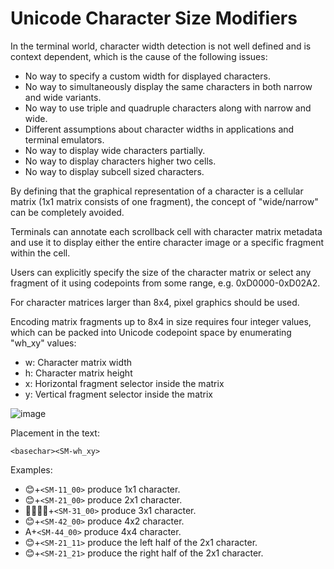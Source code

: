 # Unicode Character Size Modifiers

In the terminal world, character width detection is not well defined and is context dependent, which is the cause of the following issues:

- No way to specify a custom width for displayed characters.
- No way to simultaneously display the same characters in both narrow and wide variants.
- No way to use triple and quadruple characters along with narrow and wide.
- Different assumptions about character widths in applications and terminal emulators.
- No way to display wide characters partially.
- No way to display characters higher two cells.
- No way to display subcell sized characters.

By defining that the graphical representation of a character is a cellular matrix (1x1 matrix consists of one fragment), the concept of "wide/narrow" can be completely avoided.

Terminals can annotate each scrollback cell with character matrix metadata and use it to display either the entire character image or a specific fragment within the cell.

Users can explicitly specify the size of the character matrix or select any fragment of it using codepoints from some range, e.g. 0xD0000-0xD02A2.

For character matrices larger than 8x4, pixel graphics should be used.

Encoding matrix fragments up to 8x4 in size requires four integer values, which can be packed into Unicode codepoint space by enumerating "wh_xy" values:

  - w: Character matrix width
  - h: Character matrix height
  - x: Horizontal fragment selector inside the matrix
  - y: Vertical fragment selector inside the matrix

![image](https://github.com/directvt/vtm/assets/11535558/88bf5648-533e-4786-87de-b3dc4103273c)

Placement in the text:

```
<basechar><SM-wh_xy>
```

Examples:

  - 😊+`<SM-11_00>` produce 1x1 character.
  - 😊+`<SM-21_00>` produce 2x1 character.
  - 👨‍👩‍👧‍👦+`<SM-31_00>` produce 3x1 character.
  - 😊+`<SM-42_00>` produce 4x2 character.
  - A+`<SM-44_00>` produce 4x4 character.
  - 😊+`<SM-21_11>` produce the left half of the 2x1 character.
  - 😊+`<SM-21_21>` produce the right half of the 2x1 character.
